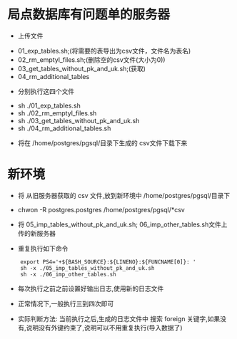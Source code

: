 # 局点数据库有问题单的服务器
* 上传文件 
- 01_exp_tables.sh;(将需要的表导出为csv文件，文件名为表名)
- 02_rm_emptyl_files.sh;(删除空的csv文件(大小为0))
- 03_get_tables_without_pk_and_uk.sh;(获取)
- 04_rm_additional_tables
* 分别执行这四个文件
- sh ./01_exp_tables.sh
- sh ./02_rm_emptyl_files.sh
- sh ./03_get_tables_without_pk_and_uk.sh
- sh ./04_rm_additional_tables.sh
		
* 将在 /home/postgres/pgsql/目录下生成的 csv文件下载下来
	

# 新环境
* 将 从旧服务器获取的 csv 文件,放到新环境中 /home/postgres/pgsql/目录下
	
* chwon -R postgres.postgres /home/postgres/pgsql/*csv
	
* 将 05_imp_tables_without_pk_and_uk.sh; 06_imp_other_tables.sh文件上传的新服务器
	
* 重复执行如下命令
```
	export PS4='+${BASH_SOURCE}:${LINENO}:${FUNCNAME[0]}: '
	sh -x ./05_imp_tables_without_pk_and_uk.sh 
	sh -x ./06_imp_other_tables.sh 
```
* 每次执行之前之前设置好输出日志,使用新的日志文件
	
* 正常情况下,一般执行三到四次即可
* 实际判断方法:
  当前执行之后,生成的日志文件中 搜索 foreign 关键字,如果没有,说明没有外键约束了,说明可以不用重复执行(导入数据了)

	